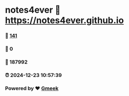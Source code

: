 # notes4ever :link: https://notes4ever.github.io 
### :page_facing_up: [141](https://notes4ever.github.io/tag.html) 
### :speech_balloon: 0 
### :hibiscus: 187992 
### :alarm_clock: 2024-12-23 10:57:39 
### Powered by :heart: [Gmeek](https://github.com/Meekdai/Gmeek)
